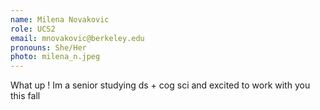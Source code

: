 ```yaml
---
name: Milena Novakovic
role: UCS2
email: mnovakovic@berkeley.edu
pronouns: She/Her
photo: milena_n.jpeg
---
```

What up ! Im a senior studying ds + cog sci and excited to work with you this fall 